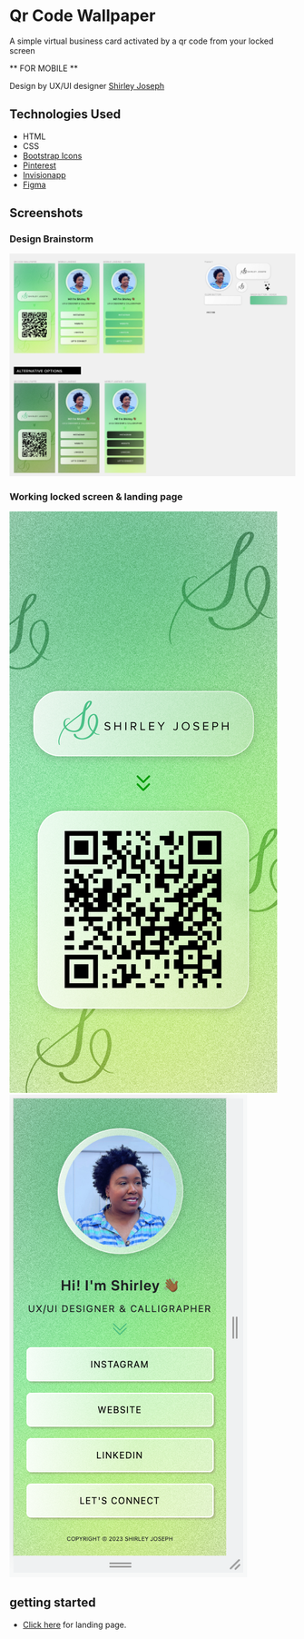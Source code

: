 # Qr Code Wallpaper
A simple virtual business card activated by a qr code from your locked screen

** FOR MOBILE **

Design by UX/UI designer [Shirley Joseph](https://www.instagram.com/thatssoshirley/)

## Technologies Used
* HTML
* CSS
* [Bootstrap Icons](https://icons.getbootstrap.com/)
* [Pinterest](https://www.pinterest.com/)
* [Invisionapp](https://www.invisionapp.com/)
* [Figma](https://www.figma.com/files/recent?fuid=979381893432674988)

## Screenshots
### Design Brainstorm
![Design Dump](imgs/design-dump.png)
### Working locked screen & landing page
![Lockscreen](imgs/qrcode-wallpaper.png)
![Landing Page](imgs/landing-page.png)
## getting started
* [Click here](hhttps://qrcode-wallpaper.netlify.app/) for landing page.